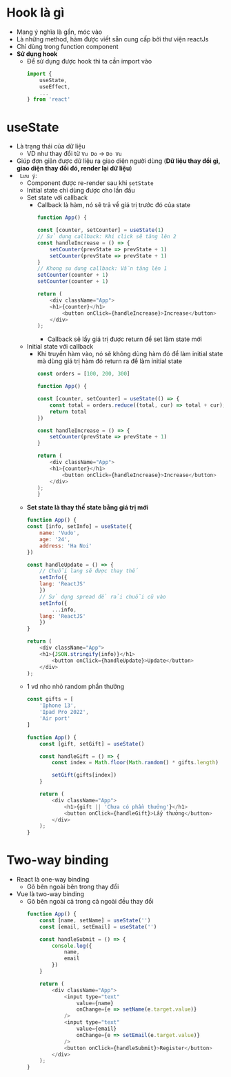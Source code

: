 # Hook là gì 
- Mang ý nghĩa là gắn, móc vào 
- Là những method, hàm được viết sẵn cung cấp bởi thư viện reactJs
- Chỉ dùng trong function component 
- **Sử dụng hook**
    - Để sử dụng được hook thì ta cần import vào 
        ```js
        import {
            useState,
            useEffect,
            ...
        } from 'react'
# useState
- Là trạng thái của dữ liệu 
    - VD như thay đổi từ `Vu Do` -> `Do Vu` 
- Giúp đơn giản được dữ liệu ra giao diện người dùng (**Dữ liệu thay đổi gì, giao diện thay đổi đó, render lại dữ liệu**)
- ` Lưu ý`: 
    - Component được re-render sau khi `setState`
    - Initial state chỉ dùng được cho lần đầu 
    - Set state với callback 
        - Callback là hàm, nó sẽ trả về giá trị trước đó của state 
            ```js
            function App() {

            const [counter, setCounter] = useState(1)
            // Sử dụng callback: Khi click sẽ tăng lên 2
            const handleIncrease = () => {
                setCounter(prevState => prevState + 1)
                setCounter(prevState => prevState + 1)
            }
            // Khong su dung callback: Vẫn tăng lên 1
            setCounter(counter + 1)
            setCounter(counter + 1)

            return (
                <div className="App">
                <h1>{counter}</h1>
                    <button onClick={handleIncrease}>Increase</button>
                </div>
            );
            ```
            - Callback sẽ lấy giá trị được return để set làm state mới 
    - Initial state với callback 
        - Khi truyền hàm vào, nó sẽ không dùng hàm đó để làm initial state mà dùng giá trị hàm đó return ra để làm initial state
            ```js
            const orders = [100, 200, 300]

            function App() {

            const [counter, setCounter] = useState(() => {
                const total = orders.reduce((total, cur) => total + cur);
                return total
            })

            const handleIncrease = () => {
                setCounter(prevState => prevState + 1)
            }

            return (
                <div className="App">
                <h1>{counter}</h1>
                    <button onClick={handleIncrease}>Increase</button>
                </div>
            );
            }
            ```
    - **Set state là thay thế state bằng giá trị mới** 
        ```js
        function App() {
        const [info, setInfo] = useState({
            name: 'Vudo',
            age: '24',
            address: 'Ha Noi'
        })

        const handleUpdate = () => {
            // Chuỗi lang sẽ được thay thế
            setInfo({
            lang: 'ReactJS'
            })
            // Sử dụng spread để rải chuỗi cũ vào
            setInfo({
                ...info,
            lang: 'ReactJS'
            })
        }

        return (
            <div className="App">
            <h1>{JSON.stringify(info)}</h1>
                <button onClick={handleUpdate}>Update</button>
            </div>
        );
        ```
    - 1 vd nho nhỏ random phần thưởng 
        ```js
        const gifts = [
            'Iphone 13',
            'Ipad Pro 2022',
            'Air port'
        ]

        function App() {
            const [gift, setGift] = useState()

            const handleGift = () => {
                const index = Math.floor(Math.random() * gifts.length)

                setGift(gifts[index])
            }

            return (
                <div className="App">
                    <h1>{gift || 'Chưa có phần thưởng'}</h1>
                    <button onClick={handleGift}>Lấy thưởng</button>
                </div>
            );
        }
        ```
# Two-way binding 
- React là one-way binding 
    - Gõ bên ngoài bên trong thay đổi
- Vue là two-way binding
    - Gõ bên ngoài cả trong cả ngoài đều thay đổi
        ```js
        function App() {
            const [name, setName] = useState('')
            const [email, setEmail] = useState('')

            const handleSubmit = () => {
                console.log({
                    name,
                    email
                })
            }

            return (
                <div className="App">
                    <input type="text"
                        value={name}
                        onChange={e => setName(e.target.value)}
                    />
                    <input type="text"
                        value={email}
                        onChange={e => setEmail(e.target.value)}
                    />
                    <button onClick={handleSubmit}>Register</button>
                </div>
            );
        }
        ```
    
